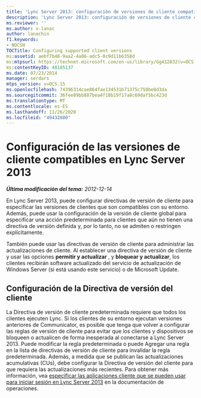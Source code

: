```yaml
---
title: 'Lync Server 2013: configuración de versiones de cliente compatibles'
description: 'Lync Server 2013: configuración de versiones de cliente compatibles.'
ms.reviewer: ''
ms.author: v-lanac
author: lanachin
f1.keywords:
- NOCSH
TOCTitle: Configuring supported client versions
ms:assetid: aebf7b48-9aa2-4a06-adc5-0c9d11b6358d
ms:mtpsurl: https://technet.microsoft.com/en-us/library/Gg412832(v=OCS.15)
ms:contentKeyID: 48185137
ms.date: 07/23/2014
manager: serdars
mtps_version: v=OCS.15
ms.openlocfilehash: 74396314cae864fae134531b71375c750be8d3da
ms.sourcegitcommit: 36fee89bb887bea4f18b19f17a8c69daf5bc423d
ms.translationtype: MT
ms.contentlocale: es-ES
ms.lasthandoff: 11/26/2020
ms.locfileid: "49432600"
---
```

# <a name="configuring-supported-client-versions-in-lync-server-2013"></a>Configuración de las versiones de cliente compatibles en Lync Server 2013

<div data-xmlns="http://www.w3.org/1999/xhtml">

<div class="topic" data-xmlns="http://www.w3.org/1999/xhtml" data-msxsl="urn:schemas-microsoft-com:xslt" data-cs="https://msdn.microsoft.com/">

<div data-asp="https://msdn2.microsoft.com/asp">



</div>

<div id="mainSection">

<div id="mainBody">

<span> </span>

_**Última modificación del tema:** 2012-12-14_

En Lync Server 2013, puede configurar directivas de versión de cliente para especificar las versiones de clientes que son compatibles con su entorno. Además, puede usar la configuración de la versión de cliente global para especificar una acción predeterminada para clientes que aún no tienen una directiva de versión definida y, por lo tanto, no se admiten o restringen explícitamente.

También puede usar las directivas de versión de cliente para administrar las actualizaciones de cliente. Al establecer una directiva de versión de cliente y usar las opciones **permitir y actualizar** , y **bloquear y actualizar**, los clientes recibirán software actualizado del servicio de actualización de Windows Server (si está usando este servicio) o de Microsoft Update.

<div>

## <a name="client-version-policy-settings"></a>Configuración de la Directiva de versión del cliente

La Directiva de versión de cliente predeterminada requiere que todos los clientes ejecuten Lync. Si los clientes de su entorno ejecutan versiones anteriores de Communicator, es posible que tenga que volver a configurar las reglas de versión de cliente para evitar que los clientes y dispositivos se bloqueen o actualicen de forma inesperada al conectarse a Lync Server 2013. Puede modificar la regla predeterminada o puede Agregar una regla en la lista de directivas de versión de cliente para invalidar la regla predeterminada. Además, a medida que se publican las actualizaciones acumulativas (CUs), debe configurar la Directiva de versión del cliente para que requiera las actualizaciones más recientes. Para obtener más información, vea [especificar las aplicaciones cliente que se pueden usar para iniciar sesión en Lync Server 2013](lync-server-2013-specifying-the-client-applications-that-can-be-used-to-log-on-to-lync-server-2013.md) en la documentación de operaciones.

</div>

</div>

<span> </span>

</div>

</div>

</div>

